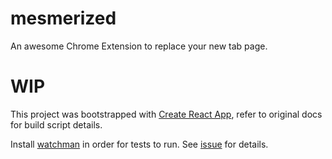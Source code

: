 # mesmerized

An awesome Chrome Extension to replace your new tab page.

# WIP

This project was bootstrapped with [Create React App](https://github.com/facebookincubator/create-react-app), refer to original docs for build script details.

Install [watchman](https://facebook.github.io/watchman/docs/install.html) in order for tests to run. See [issue](https://github.com/facebookincubator/create-react-app/issues/871#issuecomment-252297884) for details.
